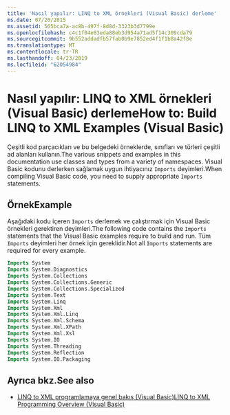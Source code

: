 ```yaml
---
title: 'Nasıl yapılır: LINQ to XML örnekleri (Visual Basic) derleme'
ms.date: 07/20/2015
ms.assetid: 565bca7a-ac8b-497f-8d8d-3323b3d7799e
ms.openlocfilehash: c4c1f04e83eda88eb3d954a71ad5f14c309cda79
ms.sourcegitcommit: 9b552addadfb57fab0b9e7852ed4f1f1b8a42f8e
ms.translationtype: MT
ms.contentlocale: tr-TR
ms.lasthandoff: 04/23/2019
ms.locfileid: "62054984"
---
```

# <a name="how-to-build-linq-to-xml-examples-visual-basic"></a><span data-ttu-id="2a144-102">Nasıl yapılır: LINQ to XML örnekleri (Visual Basic) derleme</span><span class="sxs-lookup"><span data-stu-id="2a144-102">How to: Build LINQ to XML Examples (Visual Basic)</span></span>
<span data-ttu-id="2a144-103">Çeşitli kod parçacıkları ve bu belgedeki örneklerde, sınıfları ve türleri çeşitli ad alanları kullanın.</span><span class="sxs-lookup"><span data-stu-id="2a144-103">The various snippets and examples in this documentation use classes and types from a variety of namespaces.</span></span> <span data-ttu-id="2a144-104">Visual Basic kodunu derlerken sağlamak uygun ihtiyacınız `Imports` deyimleri.</span><span class="sxs-lookup"><span data-stu-id="2a144-104">When compiling Visual Basic code, you need to supply appropriate `Imports` statements.</span></span>  
  
## <a name="example"></a><span data-ttu-id="2a144-105">Örnek</span><span class="sxs-lookup"><span data-stu-id="2a144-105">Example</span></span>  
 <span data-ttu-id="2a144-106">Aşağıdaki kodu içeren `Imports` derlemek ve çalıştırmak için Visual Basic örnekleri gerektiren deyimleri.</span><span class="sxs-lookup"><span data-stu-id="2a144-106">The following code contains the `Imports` statements that the Visual Basic examples require to build and run.</span></span> <span data-ttu-id="2a144-107">Tüm `Imports` deyimleri her örnek için gereklidir.</span><span class="sxs-lookup"><span data-stu-id="2a144-107">Not all `Imports` statements are required for every example.</span></span>  
  
```vb  
Imports System  
Imports System.Diagnostics  
Imports System.Collections  
Imports System.Collections.Generic  
Imports System.Collections.Specialized  
Imports System.Text  
Imports System.Linq  
Imports System.Xml  
Imports System.Xml.Linq  
Imports System.Xml.Schema  
Imports System.Xml.XPath  
Imports System.Xml.Xsl  
Imports System.IO  
Imports System.Threading  
Imports System.Reflection  
Imports System.IO.Packaging  
```  
  
## <a name="see-also"></a><span data-ttu-id="2a144-108">Ayrıca bkz.</span><span class="sxs-lookup"><span data-stu-id="2a144-108">See also</span></span>

- [<span data-ttu-id="2a144-109">LINQ to XML programlamaya genel bakış (Visual Basic)</span><span class="sxs-lookup"><span data-stu-id="2a144-109">LINQ to XML Programming Overview (Visual Basic)</span></span>](../../../../visual-basic/programming-guide/concepts/linq/linq-to-xml-programming-overview.md)
